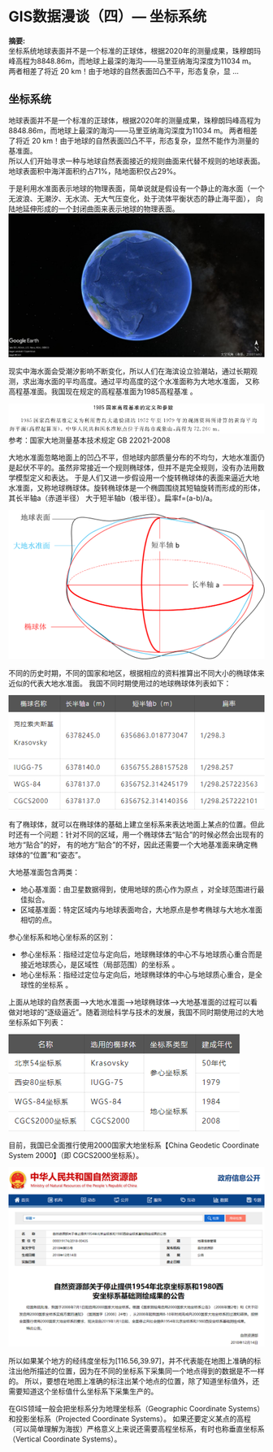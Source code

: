 # GIS数据漫谈（四）— 坐标系统  

**摘要:**  
坐标系统地球表面并不是一个标准的正球体，根据2020年的测量成果，珠穆朗玛峰高程为8848.86m，而地球上最深的海沟——马里亚纳海沟深度为11034 m。
两者相差了将近 20 km！由于地球的自然表面凹凸不平，形态复杂，显 ...  

## 坐标系统

  地球表面并不是一个标准的正球体，根据2020年的测量成果，珠穆朗玛峰高程为8848.86m，而地球上最深的海沟——马里亚纳海沟深度为11034 m。
两者相差了将近 20 km！由于地球的自然表面凹凸不平，形态复杂，显然不能作为测量的基准面。  
所以人们开始寻求一种与地球自然表面接近的规则曲面来代替不规则的地球表面。地球表面积中海洋面积约占71%，陆地面积仅占29%。
  
  于是利用水准面表示地球的物理表面，简单说就是假设有一个静止的海水面（一个无波浪、无潮汐、无水流、无大气压变化，处于流体平衡状态的静止海平面），
向陆地延伸形成的一个封闭曲面来表示地球的物理表面。  
![img_12.png](img_12.png)

  现实中海水面会受潮汐影响不断变化，所以人们在海滨设立验潮站，通过长期观测，求出海水面的平均高度。通过平均高度的这个水准面称为大地水准面，
又称高程基准面。我国现在规定的高程基准面为1985高程基准 。  
  
![img_13.png](img_13.png)  
参考：国家大地测量基本技术规定  GB 22021-2008

  大地水准面忽略地面上的凹凸不平，但地球内部质量分布的不均匀，大地水准面仍是起伏不平的。虽然非常接近一个规则椭球体，但并不是完全规则，没有办法用数学模型定义和表达。
于是人们又进一步假设用一个旋转椭球体的表面来逼近大地水准面，又称地球椭球体。旋转椭球体是一个椭圆围绕其短轴旋转而形成的形体，其长半轴a（赤道半径）
大于短半轴b（极半径）。扁率f=(a-b)/a。  

![img_14.png](img_14.png)
  
  不同的历史时期，不同的国家和地区，根据相应的资料推算出不同大小的椭球体来近似的代表大地水准面。
我国不同时期使用过的地球椭球体列表如下：

![img_15.png](img_15.png)
  
有了椭球体，就可以在椭球体的基础上建立坐标系来表达地面上某点的位置。但此时还有一个问题：针对不同的区域，用一个椭球体去“贴合”的时候必然会出现有的地方“贴合”的好，
有的地方“贴合”的不好，因此还需要一个大地基准面来确定椭球体的“位置”和“姿态”。  

大地基准面包含两类：  
- 地心基准面：由卫星数据得到，使用地球的质心作为原点 ，对全球范围进行最佳拟合。  
- 区域基准面：特定区域内与地球表面吻合，大地原点是参考椭球与大地水准面相切的点。
  
参心坐标系和地心坐标系的区别：  
- 参心坐标系：指经过定位与定向后，地球椭球体的中心不与地球质心重合而是接近地球质心，是区域性（局部范围）的坐标系 。  
- 地心坐标系：指经过定位与定向后，地球椭球体的中心与地球质心重合，是全球性的坐标系 。

上面从地球的自然表面——>大地水准面——>地球椭球体——>大地基准面的过程可以看做对地球的“逐级逼近”。随着测绘科学与技术的发展，我国不同时期使用过的大地坐标系如下列表：
  
![img_16.png](img_16.png)  
  
目前，我国已全面推行使用2000国家大地坐标系【China Geodetic Coordinate System 2000】（即 CGCS2000坐标系）。  
  
![img_17.png](img_17.png)

所以如果某个地方的经纬度坐标为[116.56,39.97]，并不代表能在地图上准确的标注出他所描述的位置，因为在不同的坐标系下采集同一个地点得到的数据是不一样的。
所以，要想在地图上准确的标注出某个地点的位置，除了知道坐标值外，还需要知道这个坐标值什么坐标系下采集生产的。  
  
在GIS领域一般会把坐标系分为地理坐标系（Geographic Coordinate Systems）和投影坐标系（Projected Coordinate Systems）。
如果还要定义某点的高程（可以简单理解为海拔）严格意义上来说还需要高程坐标系，有时也称垂直坐标系（Vertical Coordinate Systems）。


